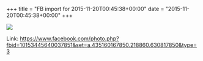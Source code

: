 +++
title = "FB import for 2015-11-20T00:45:38+00:00"
date = "2015-11-20T00:45:38+00:00"
+++

<img src="https://scontent.xx.fbcdn.net/v/t1.0-0/s130x130/12279110_10153445640037851_7363597375910147401_n.jpg?oh=c749c22e673c8304b01fc57b29a7ddc4&oe=5958725B" />


Link: <a href="https://www.facebook.com/photo.php?fbid=10153445640037851&set=a.435160167850.218860.630817850&type=3">https://www.facebook.com/photo.php?fbid=10153445640037851&set=a.435160167850.218860.630817850&type=3</a>
